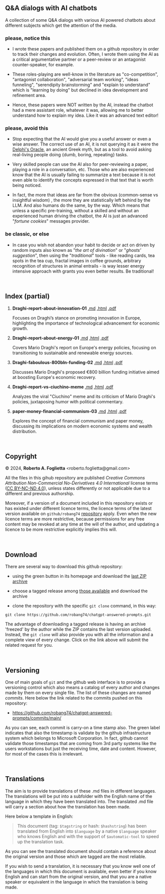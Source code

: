 ## Q&A dialogs with AI chatbots

A collection of some Q&A dialogs with various AI powered chatbots about different subjects
which get the attention of the media.

### please, notice this

* I wrote these papers and published them on a github repository in order to track their changes and evolution. Often, I wrote them using the AI as a critical argumentative partner or a peer-review or an antagonist counter-speaker, for example.

* These roles-playing are well-know in the literature as "co-competition", "antagonist collaboration", "adversarial team working", "ideas funneling", "serendipity brainstorming" and "explain to understand" which is "learning by doing" but declined in idea development and refinement area.

* Hence, these papers were NOT written by the AI,  instead the chatbot had a mere assistant role, whatever it was, allowing me to better understand how to explain my idea. Like it was an advanced text editor!

### please, avoid this

* Stop expecting that the AI would give you a useful answer or even a wise answer. The correct use of an AI, it is not querying it as it were the [Delphi's Oracle](https://en.wikipedia.org/wiki/Pythia), an ancient Greek myth, but as a tool to avoid asking real-living people doing {dumb, boring, repeating} tasks.

* Very skilled people can use the AI also for peer-reviewing a paper, playing a role in a conversation, etc. Those who are also experienced know that the AI is usually failing to summarize a text because it is not even able to identify the concepts expressed in that text that is worth being noticed.

* In fact, the more that ideas are far from the obvious (common-sense vs insightful wisdom) , the more they are statistically left behind by the LLM. And also humans do the same, by the way. Which means that unless a specific pre-training, without a skilled and without  an experienced human driving the chatbot, the AI is just an advanced "*fortune cookies*" messages provider.

### be classic, or else

* In case you wish not abandon your habit to decide or act on driven by random inputs also known as "*the art of divination*" or "*ghosts' suggestion*", then using the "*traditional*" tools - like reading cards, tea spots in the tea cup, fractal images in coffee grounds, arbitrary recognition of structures in animal entrails - is way lesser energy intensive approach with grants you even better results. Be traditional!

<br/>

## Index (partial)

1. **Draghi-report-about-innovation-01** [.md](Draghi-report-about-innovation-01.md) [.html](html/Draghi-report-about-innovation-01.html) [.pdf](pdf/Draghi-report-about-innovation-01.pdf)

    Focuses on Draghi’s stance on promoting innovation in Europe, highlighting the importance of technological advancement for economic growth.

3. **Draghi-report-about-energy-01** [.md](Draghi-report-about-energy-01.md) [.html](html/Draghi-report-about-energy-01.html) [.pdf](pdf/Draghi-report-about-energy-01.pdf)

    Covers Mario Draghi's report on Europe's energy policies, focusing on transitioning to sustainable and renewable energy sources.

4. **Draghi-faboulous-800bln-funding-02** [.md](Draghi-faboulous-800bln-funding-02.md) [.html](html/Draghi-faboulous-800bln-funding-02.html) [.pdf](pdf/Draghi-faboulous-800bln-funding-02.pdf)

    Discusses Mario Draghi's proposed €800 billion funding initiative aimed at boosting Europe's economic recovery.

5. **Draghi-report-vs-ciuchino-meme** [.md](Draghi-report-vs-ciuchino-meme.md) [.html](html/Draghi-report-vs-ciuchino-meme.html) [.pdf](pdf/Draghi-report-vs-ciuchino-meme.pdf)

    Analyzes the viral "Ciuchino" meme and its criticism of Mario Draghi's policies, juxtaposing humor with political commentary.

6. **paper-money-financial-communism-03** [.md](paper-money-financial-communism-03.md) [.html](html/paper-money-financial-communism-03.html) [.pdf](pdf/paper-money-financial-communism-03.pdf)

    Explores the concept of financial communism and paper money, discussing its implications on modern economic systems and wealth distribution.

<br/>

## Copyright

&copy; 2024, **Roberto A. Foglietta** \<roberto.foglietta<span>@</span>gmail.com\>

All the files in this gihub repository are published *Creative Commons Attribution Non-Commercial No-Derivatives 4.0 International* license terms ([CC BY-NC-ND 4.0](https://creativecommons.org/licenses/by-nc-nd/4.0/)), unless states differently or not applicable due to a different and previous authorship.

Moreover, if a version of a document included in this repository exists or has existed under different licence terms, the licence terms of the latest version available on `github/robang74` [repository](https://github.com/robang74/chatgpt-answered-prompts/) apply. Even when the new licence terms are more restrictive, because permissions for any free content may be revoked at any time at the will of the author, and updating a licence to be more restrictive explicitly implies this will.

<br/>

## Download

There are several way to download this github repository:

- using the green button in its homepage and download the [last ZIP archive](https://github.com/robang74/chatgpt-answered-prompts/archive/refs/heads/main.zip)

- choose a tagged release among [those available](https://github.com/robang74/chatgpt-answered-prompts/tags) and download the archive

- clone the repository with the specific `git clone` command, in this way: 
```
git clone https://github.com/robang74/chatgpt-answered-prompts.git
```

The advantage of downloading a tagged release is having an archive 'freezed' by
the author while the ZIP contains the last version uploaded. Instead, the
`git clone` will also provide you with all the information and a complete view
of every change. Click on the link above will submit the related request for you.

<br/>

## Versioning

One of main goals of `git` and the github web interface is to provide a versioning
control which also means a catalog of every author and changes made by them on
every single file. The list of these changes are named *commits*. Here below the link
related to the commits pushed on this repository:

* https://github.com/robang74/chatgpt-answered-prompts/commits/main/

As you can see, each commit is carry-on a time stamp also. The green label indicates
that also the timestamp is validate by the github infrastructure system which belongs
to Microsoft Corporation. In fact, github cannot validate those timestamps that are
coming from 3rd party systems like the users workstations but just the receiving
time, date and content. However, for most of the cases this is irrelevant.

<br/>

## Translations

The aim is to provide translations of these .md files in different languages. The translations will be put into a subfolder with the English name of the language in which they have been translated into. The translated .md file will carry a section about how the translation has been made. 

Here below a template in English:

> This document (tag: `$tagstring` or hash: `$hashstring`) has been translated from English into `$language` by a native `$language` speaker who knows English and with the support of `$automatic-tool` to speed up the translation task.

As you can see the translated document should contain a reference about the original version and those which are tagged are the most reliable.

If you wish to send a translation, it is necessary that you know well one of the languages in which this document is available, even better if you know English and can start from the original version, and that you are a native speaker or equivalent in the language in which the translation is being made.



